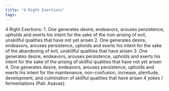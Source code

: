 ```yaml
---
title: "4 Right Exertions"
tags: 
---
```


4 Right Exertions: 1. One generates desire, endeavors, arouses persistence, upholds and exerts his intent for the sake of the non-arising of evil, unskillful qualities that have not yet arisen 2. One generates desire, endeavors, arouses persistence, upholds and exerts his intent for the sake of the abandoning of evil, unskillful qualities that have arisen 3. One generates desire, endeavors, arouses persistence, upholds and exerts his intent for the sake of the arising of skillful qualities that have not yet arisen 4. One generates desire, endeavors, arouses persistence, upholds and exerts his intent for the maintenance, non-confusion, increase, plenitude, development, and culmination of skillful qualities that have arisen
4 yokes / fermentations (Pali: Asavas):